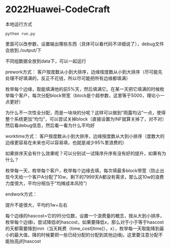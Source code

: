 # 2022Huawei-CodeCraft

本地运行方式
```
python run.py
```
里面可以改参数，设置输出哪些东西（具体可以看代码不详细说了），debug文件会放到./output/下

不同组数据全放到data下，可以一起运行

prework方式：
客户按度数从小到大排序，边缘按度数从小到大排序（尽可能先处理不好填满的，反正不花钱，所以尽可能把所有边缘都填满）

枚举每个边缘，取能填满他的前5%天，然后填满它。在某一天把它填满的时候枚举每个客户，每次分配block带宽（block是个超参数，这里等于5000，理论小一点更好）

为什么不一次性全分配，而是一块块的分呢？这样可以做到“雨露均沾”一点，使得整个系统更加“均匀”，可以尝试关掉block（直接设置为INF就算关掉了，对不对）然后看debug信息，然后看一看为什么平均好

worktime方式：
客户按度数从小到大排序，边缘按度数从大到小排序（度数大的边缘更容易在未来也可以容易填，也就是减少95%里浪费的）

如果排序天会有什么效果呢？可以分别试一试降序升序有没有好的提升，如果有为什么？

枚举每一天，枚举每个客户，枚举每个边缘去填，每次填最多block带宽（防止出现今天给一个客户A分配了10w，剩下的7999天A都没有需求，那么这10w的浪费力度很大，平均分相当于“均摊成本风险”）

endwork方式：

提升不是很大，平均约1w+左右

每个边缘的hascost=它的95分位数，设置一个浪费量的概念，按从大到小排序，枚举每个边缘i，尝试降低i的hascost，如果要降低x，那么对于小于等于hascost的天都需要降到min（当天耗费（time_cost[time]），x），枚举每一天取能降到最小的最大值，降的时候要把一些已经分配的分配到其他边缘j，这里要注意分配不能抬高j的hascost
